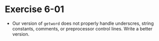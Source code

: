 # Exercise 6-01

- Our version of `getword` does not properly handle underscres, string constants, comments, or preprocessor control lines.
Write a better version.
